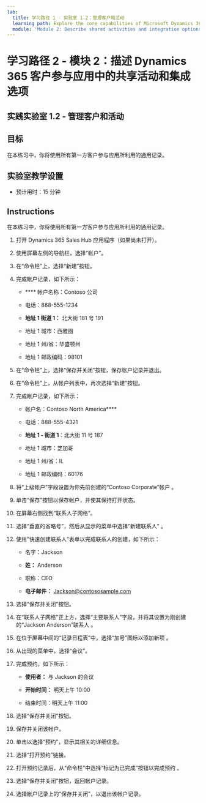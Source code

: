 ```yaml
---
lab:
  title: 学习路径 1 - 实验室 1.2：管理客户和活动
  learning path: Explore the core capabilities of Microsoft Dynamics 365 customer engagement apps
  module: 'Module 2: Describe shared activities and integration options in Dynamics 365 customer engagement apps'
---
```


学习路径 2 - 模块 2：描述 Dynamics 365 客户参与应用中的共享活动和集成选项
========================

## 实践实验室 1.2 - 管理客户和活动

## 目标

在本练习中，你将使用所有第一方客户参与应用所利用的通用记录。 

## 实验室教学设置

  - 预计用时：15 分钟

## Instructions

在本练习中，你将使用所有第一方客户参与应用所利用的通用记录。 

1. 打开 Dynamics 365 Sales Hub 应用程序（如果尚未打开）。

2. 使用屏幕左侧的导航栏，选择“帐户”。

3. 在“命令栏”上，选择“新建”按钮。

4. 完成帐户记录，如下所示：

    - **** 帐户名称：Contoso 公司

    - 电话：888-555-1234

    - **地址 1 街道 1：** 北大街 181 号 191<sup data-htmlnode=""></sup>

    - 地址 1 城市：西雅图

    - 地址 1 州/省：华盛顿州

    - 地址 1 邮政编码：98101

5. 在“命令栏”上，选择“保存并关闭”按钮，保存帐户记录并退出。

6. 在“命令栏”上，从帐户列表中，再次选择“新建”按钮。

7. 完成帐户记录，如下所示：

    - 帐户名：Contoso North America****

    - 电话：888-555-4321

    - **地址 1 - 街道 1**：北大街 11 号 187<sup data-htmlnode=""></sup>

    - 地址 1 城市：芝加哥

    - 地址 1 州/省：IL

    - 地址 1 邮政编码：60176

8. 将“上级帐户”字段设置为你先前创建的“Contoso Corporate”帐户 。

9. 单击“保存”按钮以保存帐户，并使其保持打开状态。

10. 在屏幕右侧找到“联系人子网格”。

11. 选择“垂直的省略号”，然后从显示的菜单中选择“新建联系人” 。

12. 使用“快速创建联系人”表单以完成联系人的创建，如下所示：

    - 名字：Jackson

    - **姓：** Anderson

    - 职称：CEO

    - **电子邮件：** [Jackson@contososample.com](mailto:Jackson@contososample.com)

13. 选择“保存并关闭”按钮。

14. 在“联系人子网格”正上方，选择“主要联系人”字段，并将其设置为刚创建的“Jackson Anderson”联系人 。

15. 在位于屏幕中间的“记录日程表”中，选择“加号”图标以添加新项 。

16. 从出现的菜单中，选择“会议”。

17. 完成预约，如下所示：

    - **使用者：** 与 Jackson 的会议

    - **开始时间：** 明天上午 10:00

    - 结束时间：明天上午 11:00

18. 选择“保存并关闭”按钮。

19. 保存并关闭该帐户。

20. 单击以选择“预约”，显示其相关的详细信息。

21. 选择“打开预约”链接。

22. 打开预约记录后，从“命令栏”中选择“标记为已完成”按钮以完成预约 。

23. 选择“保存并关闭”按钮，返回帐户记录。

24. 选择帐户记录上的“保存并关闭”，以退出该帐户记录。
